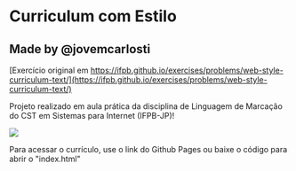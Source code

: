 # Curriculum com Estilo
## Made by @jovemcarlosti

[Exercício original em https://ifpb.github.io/exercises/problems/web-style-curriculum-text/](https://ifpb.github.io/exercises/problems/web-style-curriculum-text/)

Projeto realizado em aula prática da disciplina de Linguagem de Marcação do CST em Sistemas para Internet (IFPB-JP)!

![](https://ifpb.github.io/exercises/_astro/screen.bb58bcd9_Z1XLWGh.png)

Para acessar o currículo, use o link do Github Pages ou baixe o código para abrir o "index.html"